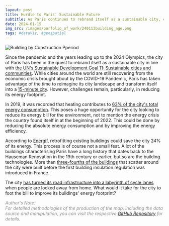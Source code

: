 ```yaml
---
layout: post
title: Hurdle to Paris' Sustainable Future
subtitle: As Paris continues to rebrand itself as a sustainable city, challenges remain with the energy sector limited by the hard infrastructure that glamorizes the city of lights
date: 2024-01-15
img_src: /images/porfolio_of_work/240113building_age.png
tags: #dataViz, #geospatial
---
```


![Building by Construction Pperiod](/images/porfolio_of_work/240113building_age.png)

Since the pandemic and the years leading up to the 2024 Olympics, the city of Paris has been in the quest to rebrand itself as a sustainable city in line with [the UN's Sustainable Development Goal 11: Sustainable cities and communities](https://sdgs.un.org/goals/goal11). While cities around the world are still recovering from the economic crisis brought about by the COVID-19 Pandemic, Paris has taken advantage of the time to reimagine its city landscape and transform itself into a [15-minute city](https://bigthink.com/strange-maps/15-minute-city-paris/). However, challenges remain, particularly, in reducing its energy footprint.

In 2019, it was recorded that heating contributes to [63% of the city's total energy consumption](https://www.apur.org/fr/nos-travaux/consommation-energie-habitants-grand-paris#:~:text=En%202019%2C%20la%20consommation%20énergétique,6%20000%20kWh%20par%20an). This poses a huge opportunity for the city looking to reduce its energy bill for the environment, not to mention the energy crisis the country found itself in at the beginning of 2022. This could be done by reducing the absolute energy consumption and by improving the energy efficiency.

According to [Energif](https://geoweb.iau-idf.fr/webapps/energif/?x=2.3345409633301695&y=48.90247581907779&zoom=9&id_appli=conso), retrofitting existing buildings could save the city 24% of its energy. This process is of course not a small feat. A lot of the buildings characterising Paris have a long history that dates back to the Hauseman Renovation in the 19th century or earlier, but so are the building technologies. More than [three-fourths of the buildings](https://opendata.apur.org/datasets/Apur::emprise-batie-paris/about) that scatter around the city were built before the first building insulation regulation was introduced in France.

The city [has turned its road infrastructure into a labyrinth of cycle lanes](https://www.weforum.org/agenda/2021/10/paris-plans-completely-cyclable-by-2026/) when people are locked away from home. What would it take for the city to foot the bill to improve its buildings' energy footprint?

<span style="color:#8F8F8F">*Author's Note:<br>For detailed methodologies of the production of the map, including the data source and manipulation, you can visit the respective [GitHub Repository](https://github.com/cwtravisyip/paris_urban_data_visualisation) for details.*</span>
